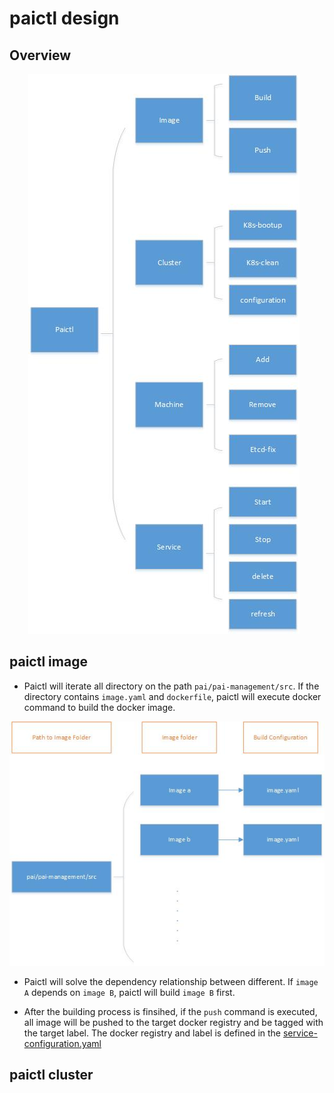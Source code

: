 # paictl design


## Overview

<div  align="center">
<img src="pic/paictl-overview.jpg" alt="paictl overview picture" style="float: center; margin-right: 10px;" />
</div>


## paictl image


- Paictl will iterate all directory on the path ```pai/pai-management/src```. If the directory contains ```image.yaml``` and ```dockerfile```, paictl will execute docker command to build the docker image.

<div  align="center">
<img src="pic/image-folder-list.jpg" alt="image folder list picture" style="float: center; margin-right: 10px;" />
</div>

- Paictl will solve the dependency relationship between different. If ```image A``` depends on ```image B```, paictl will build ```image B``` first.

- After the building process is finsihed, if the ```push``` command is executed, all image will be pushed to the target docker registry and be tagged with the target label. The docker registry and label is defined in the [service-configuration.yaml](../../cluster-configuration/service-configuration.yaml)

## paictl cluster





